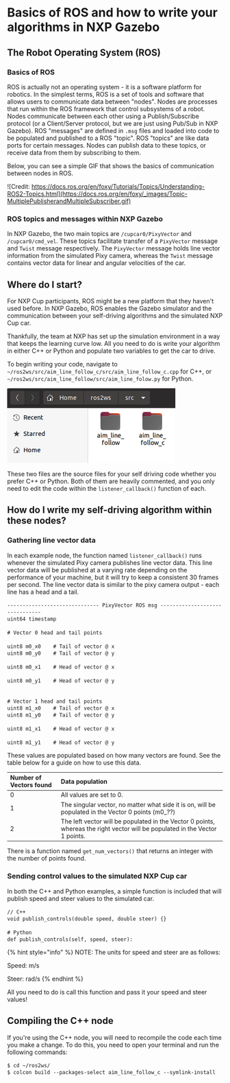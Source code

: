 # Basics of ROS and how to write your algorithms in NXP Gazebo

## The Robot Operating System \(ROS\)

### Basics of ROS

ROS is actually not an operating system - it is a software platform for robotics. In the simplest terms, ROS is a set of tools and software that allows users to communicate data between "nodes". Nodes are processes that run within the ROS framework that control subsystems of a robot. Nodes communicate between each other using a Publish/Subscribe protocol \(or a Client/Server protocol, but we are just using Pub/Sub in NXP Gazebo\). ROS "messages" are defined in `.msg` files and loaded into code to be populated and published to a ROS "topic". ROS "topics" are like data ports for certain messages. Nodes can publish data to these topics, or receive data from them by subscribing to them.

Below, you can see a simple GIF that shows the basics of communication between nodes in ROS.

![Credit: https://docs.ros.org/en/foxy/Tutorials/Topics/Understanding-ROS2-Topics.html](https://docs.ros.org/en/foxy/_images/Topic-MultiplePublisherandMultipleSubscriber.gif)

### ROS topics and messages within NXP Gazebo

In NXP Gazebo, the two main topics are `/cupcar0/PixyVector` and `/cupcar0/cmd_vel`. These topics facilitate transfer of a `PixyVector` message and `Twist` message respectively. The `PixyVector` message holds line vector information from the simulated Pixy camera, whereas the `Twist` message contains vector data for linear and angular velocities of the car.

## Where do I start?

For NXP Cup participants, ROS might be a new platform that they haven't used before. In NXP Gazebo, ROS enables the Gazebo simulator and the communication between your self-driving algorithms and the simulated NXP Cup car. 

Thankfully, the team at NXP has set up the simulation environment in a way that keeps the learning curve low. All you need to do is write your algorithm in either C++ or Python and populate two variables to get the car to drive.

To begin writing your code, navigate to `~/ros2ws/src/aim_line_follow_c/src/aim_line_follow_c.cpp` for C++, or `~/ros2ws/src/aim_line_follow/src/aim_line_folow.py` for Python.

![](../../.gitbook/assets/image%20%2844%29.png)

These two files are the source files for your self driving code whether you prefer C++ or Python. Both of them are heavily commented, and you only need to edit the code within the `listener_callback()` function of each.

## How do I write my self-driving algorithm within these nodes?

### Gathering line vector data

In each example node, the function named `listener_callback()` runs whenever the simulated Pixy camera publishes line vector data. This line vector data will be published at a varying rate depending on the performance of your machine, but it will try to keep a consistent 30 frames per second. The line vector data is similar to the pixy camera output - each line has a head and a tail.

```text
------------------------------ PixyVector ROS msg -------------------------------
uint64 timestamp

# Vector 0 head and tail points

uint8 m0_x0    # Tail of vector @ x
uint8 m0_y0    # Tail of vector @ y

uint8 m0_x1    # Head of vector @ x

uint8 m0_y1    # Head of vector @ y


# Vector 1 head and tail points
uint8 m1_x0    # Tail of vector @ x
uint8 m1_y0    # Tail of vector @ y

uint8 m1_x1    # Head of vector @ x

uint8 m1_y1    # Head of vector @ y
```

These values are populated based on how many vectors are found. See the table below for a guide on how to use this data.

| Number of Vectors found | Data population |
| :--- | :--- |
| 0 | All values are set to 0. |
| 1 | The singular vector, no matter what side it is on, will be populated in the Vector 0 points \(m0\_??\) |
| 2 | The left vector will be populated in the Vector 0 points, whereas the right vector will be populated in the Vector 1 points. |

There is a function named `get_num_vectors()` that returns an integer with the number of points found.

### Sending control values to the simulated NXP Cup car

In both the C++ and Python examples, a simple function is included that will publish speed and steer values to the simulated car. 

```text
// C++
void publish_controls(double speed, double steer) {}

# Python
def publish_controls(self, speed, steer):
```

{% hint style="info" %}
NOTE: The units for speed and steer are as follows:

Speed: m/s

Steer: rad/s
{% endhint %}

All you need to do is call this function and pass it your speed and steer values!

## Compiling the C++ node

If you're using the C++ node, you will need to recompile the code each time you make a change. To do this, you need to open your terminal and run the following commands:

```text
$ cd ~/ros2ws/
$ colcon build --packages-select aim_line_follow_c --symlink-install
```

